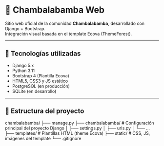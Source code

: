 # 🌱 Chambalabamba Web

Sitio web oficial de la comunidad **Chambalabamba**, desarrollado con Django + Bootstrap.  
Integración visual basada en el template Ecova (ThemeForest).

---

## 🚀 Tecnologías utilizadas

- Django 5.x
- Python 3.11
- Bootstrap 4 (Plantilla Ecova)
- HTML5, CSS3 y JS estático
- PostgreSQL (en producción)
- SQLite (en desarrollo)

---

## 📁 Estructura del proyecto

chambalabamba/
├── manage.py
├── chambalabamba/ # Configuración principal del proyecto Django
│ ├── settings.py
│ ├── urls.py
│ └── ...
├── templates/ # Plantillas HTML (theme Ecova)
├── static/ # CSS, JS, imágenes del template
└── .gitignore
